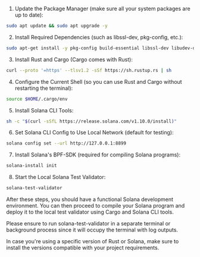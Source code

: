1. Update the Package Manager (make sure all your system packages are up to date):

```sh
sudo apt update && sudo apt upgrade -y
```

2. Install Required Dependencies (such as libssl-dev, pkg-config, etc.):

```sh
sudo apt-get install -y pkg-config build-essential libssl-dev libudev-dev
```

3. Install Rust and Cargo (Cargo comes with Rust):

```sh
curl --proto '=https' --tlsv1.2 -sSf https://sh.rustup.rs | sh
```

4. Configure the Current Shell (so you can use Rust and Cargo without restarting the terminal):

```sh
source $HOME/.cargo/env
```

5. Install Solana CLI Tools:

```sh
sh -c "$(curl -sSfL https://release.solana.com/v1.10.0/install)"
```

6. Set Solana CLI Config to Use Local Network (default for testing):

```sh
solana config set --url http://127.0.0.1:8899
```

7. Install Solana's BPF-SDK (required for compiling Solana programs):

```sh
solana-install init
```

8. Start the Local Solana Test Validator:

```sh
solana-test-validator
```

After these steps, you should have a functional Solana development environment. You can then proceed to compile your Solana program and deploy it to the local test validator using Cargo and Solana CLI tools.

Please ensure to run solana-test-validator in a separate terminal or background process since it will occupy the terminal with log outputs.

In case you're using a specific version of Rust or Solana, make sure to install the versions compatible with your project requirements.
